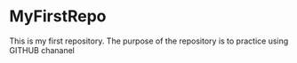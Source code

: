 # MyFirstRepo
This is my first repository. The purpose of the repository is to practice using GITHUB
chananel 
